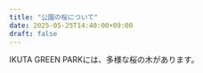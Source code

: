 ```yaml
---
title: "公園の桜について"
date: 2025-05-25T14:40:00+09:00
draft: false
---
```


IKUTA GREEN PARKには、多様な桜の木があります。